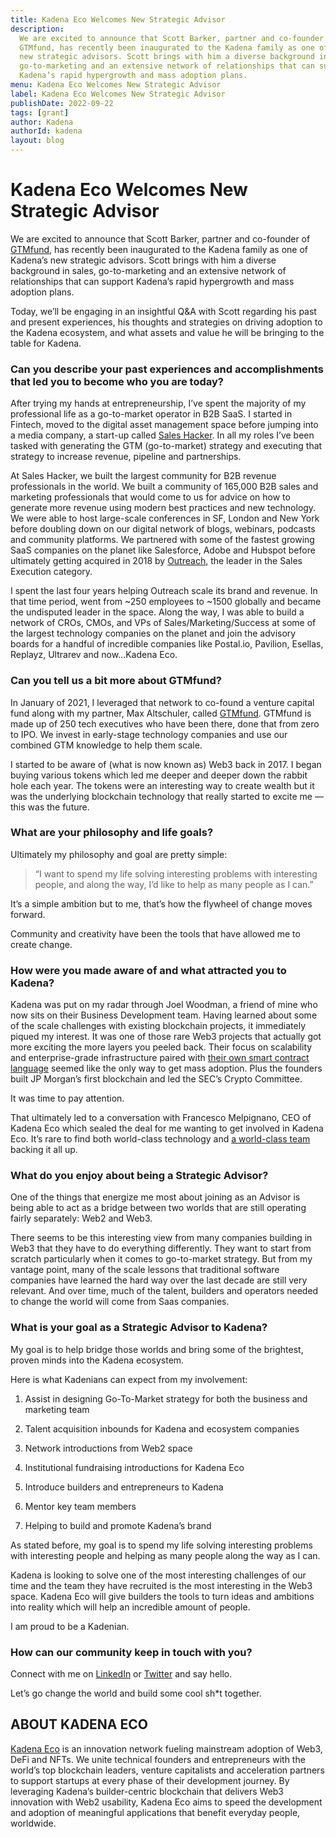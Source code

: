```yaml
---
title: Kadena Eco Welcomes New Strategic Advisor
description:
  We are excited to announce that Scott Barker, partner and co-founder of
  GTMfund, has recently been inaugurated to the Kadena family as one of Kadena’s
  new strategic advisors. Scott brings with him a diverse background in sales,
  go-to-marketing and an extensive network of relationships that can support
  Kadena’s rapid hypergrowth and mass adoption plans.
menu: Kadena Eco Welcomes New Strategic Advisor
label: Kadena Eco Welcomes New Strategic Advisor
publishDate: 2022-09-22
tags: [grant]
author: Kadena
authorId: kadena
layout: blog
---
```


# Kadena Eco Welcomes New Strategic Advisor

We are excited to announce that Scott Barker, partner and co-founder of
[GTMfund](https://www.gtmfund.com/), has recently been inaugurated to the Kadena
family as one of Kadena’s new strategic advisors. Scott brings with him a
diverse background in sales, go-to-marketing and an extensive network of
relationships that can support Kadena’s rapid hypergrowth and mass adoption
plans.

Today, we’ll be engaging in an insightful Q&A with Scott regarding his past and
present experiences, his thoughts and strategies on driving adoption to the
Kadena ecosystem, and what assets and value he will be bringing to the table for
Kadena.

### Can you describe your past experiences and accomplishments that led you to become who you are today?

After trying my hands at entrepreneurship, I’ve spent the majority of my
professional life as a go-to-market operator in B2B SaaS. I started in Fintech,
moved to the digital asset management space before jumping into a media company,
a start-up called [Sales Hacker](https://www.saleshacker.com/). In all my roles
I’ve been tasked with generating the GTM (go-to-market) strategy and executing
that strategy to increase revenue, pipeline and partnerships.

At Sales Hacker, we built the largest community for B2B revenue professionals in
the world. We built a community of 165,000 B2B sales and marketing professionals
that would come to us for advice on how to generate more revenue using modern
best practices and new technology. We were able to host large-scale conferences
in SF, London and New York before doubling down on our digital network of blogs,
webinars, podcasts and community platforms. We partnered with some of the
fastest growing SaaS companies on the planet like Salesforce, Adobe and Hubspot
before ultimately getting acquired in 2018 by
[Outreach](https://www.outreach.io/), the leader in the Sales Execution
category.

I spent the last four years helping Outreach scale its brand and revenue. In
that time period, went from ~250 employees to ~1500 globally and became the
undisputed leader in the space. Along the way, I was able to build a network of
CROs, CMOs, and VPs of Sales/Marketing/Success at some of the largest technology
companies on the planet and join the advisory boards for a handful of incredible
companies like Postal.io, Pavilion, Esellas, Replayz, Ultrarev and now…Kadena
Eco.

### Can you tell us a bit more about GTMfund?

In January of 2021, I leveraged that network to co-found a venture capital fund
along with my partner, Max Altschuler, called
[GTMfund](https://www.gtmfund.com/). GTMfund is made up of 250 tech executives
who have been there, done that from zero to IPO. We invest in early-stage
technology companies and use our combined GTM knowledge to help them scale.

I started to be aware of (what is now known as) Web3 back in 2017. I began
buying various tokens which led me deeper and deeper down the rabbit hole each
year. The tokens were an interesting way to create wealth but it was the
underlying blockchain technology that really started to excite me — this was the
future.

### What are your philosophy and life goals?

Ultimately my philosophy and goal are pretty simple:

> “I want to spend my life solving interesting problems with interesting people,
> and along the way, I’d like to help as many people as I can.”

It’s a simple ambition but to me, that’s how the flywheel of change moves
forward.

Community and creativity have been the tools that have allowed me to create
change.

### How were you made aware of and what attracted you to Kadena?

Kadena was put on my radar through Joel Woodman, a friend of mine who now sits
on their Business Development team. Having learned about some of the scale
challenges with existing blockchain projects, it immediately piqued my interest.
It was one of those rare Web3 projects that actually got more exciting the more
layers you peeled back. Their focus on scalability and enterprise-grade
infrastructure paired with
[their own smart contract language](./from-haskell-to-pact-my-journey-in-code-toward-a-more-stable-and-secure-environment-for-blockchain-builders-2022-07-01)
seemed like the only way to get mass adoption. Plus the founders built JP
Morgan’s first blockchain and led the SEC’s Crypto Committee.

It was time to pay attention.

That ultimately led to a conversation with Francesco Melpignano, CEO of Kadena
Eco which sealed the deal for me wanting to get involved in Kadena Eco. It’s
rare to find both world-class technology and
[a world-class team](https://kadena.io/about/) backing it all up.

### What do you enjoy about being a Strategic Advisor?

One of the things that energize me most about joining as an Advisor is being
able to act as a bridge between two worlds that are still operating fairly
separately: Web2 and Web3.

There seems to be this interesting view from many companies building in Web3
that they have to do everything differently. They want to start from scratch
particularly when it comes to go-to-market strategy. But from my vantage point,
many of the scale lessons that traditional software companies have learned the
hard way over the last decade are still very relevant. And over time, much of
the talent, builders and operators needed to change the world will come from
Saas companies.

### What is your goal as a Strategic Advisor to Kadena?

My goal is to help bridge those worlds and bring some of the brightest, proven
minds into the Kadena ecosystem.

Here is what Kadenians can expect from my involvement:

1.  Assist in designing Go-To-Market strategy for both the business and
    marketing team

2.  Talent acquisition inbounds for Kadena and ecosystem companies

3.  Network introductions from Web2 space

4.  Institutional fundraising introductions for Kadena Eco

5.  Introduce builders and entrepreneurs to Kadena

6.  Mentor key team members

7.  Helping to build and promote Kadena’s brand

As stated before, my goal is to spend my life solving interesting problems with
interesting people and helping as many people along the way as I can.

Kadena is looking to solve one of the most interesting challenges of our time
and the team they have recruited is the most interesting in the Web3 space.
Kadena Eco will give builders the tools to turn ideas and ambitions into reality
which will help an incredible amount of people.

I am proud to be a Kadenian.

### How can our community keep in touch with you?

Connect with me on [LinkedIn](https://www.linkedin.com/in/ssbarker/) or
[Twitter](https://twitter.com/scottbGTM) and say hello.

Let’s go change the world and build some cool sh\*t together.

## ABOUT KADENA ECO

[Kadena Eco](./kadena-eco-grants-2022-04-21) is an innovation network fueling
mainstream adoption of Web3, DeFi and NFTs. We unite technical founders and
entrepreneurs with the world’s top blockchain leaders, venture capitalists and
acceleration partners to support startups at every phase of their development
journey. By leveraging Kadena’s builder-centric blockchain that delivers Web3
innovation with Web2 usability, Kadena Eco aims to speed the development and
adoption of meaningful applications that benefit everyday people, worldwide.
